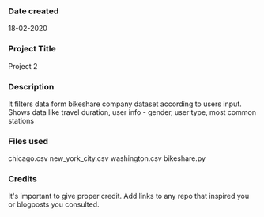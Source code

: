 ### Date created
18-02-2020

### Project Title
Project 2

### Description
It filters data form bikeshare company dataset according to users input. Shows data
like travel duration, user info - gender, user type, most common stations
### Files used
chicago.csv
new_york_city.csv
washington.csv
bikeshare.py

### Credits
It's important to give proper credit. Add links to any repo that inspired you or blogposts you consulted.
